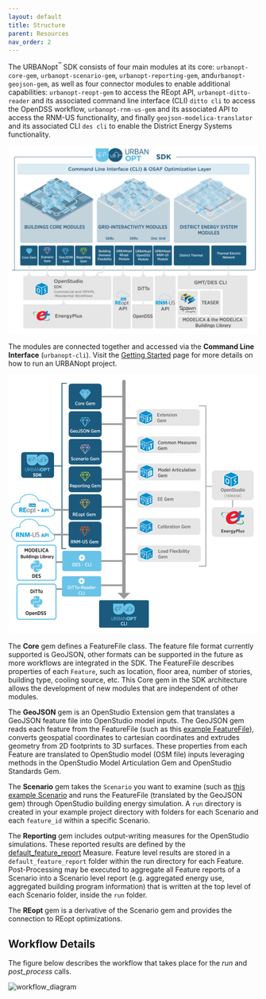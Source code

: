 ```yaml
---
layout: default
title: Structure
parent: Resources
nav_order: 2
---
```


The URBANopt<sup>&trade;</sup> SDK consists of four main modules at its core: `urbanopt-core-gem`, `urbanopt-scenario-gem`, `urbanopt-reporting-gem`, and`urbanopt-geojson-gem`, as well as four connector modules to enable additional capabilities: `urbanopt-reopt-gem` to access the REopt API, `urbanopt-ditto-reader` and its associated command line interface (CLI) `ditto cli` to access the OpenDSS workflow, `urbanopt-rnm-us-gem` and its associated API to access the RNM-US functionality, and finally `geojson-modelica-translator` and its associated CLI `des cli` to enable the District Energy Systems functionality.

![URBANopt EcoSystem](../doc_files/urbanopt-diagrams_structure-more-detail.png)

The modules are connected together and accessed via the **Command Line Interface** (`urbanopt-cli`). Visit the [Getting Started](../getting_started/getting_started) page for more details on how to run an URBANopt project.

![URBANopt Gems](../doc_files/urbanopt-diagrams_gems-to-cli.png)

The **Core** gem defines a FeatureFile class. The feature file format currently supported is GeoJSON, other formats can be supported in the future as more workflows are integrated in the SDK. The FeatureFile describes properties of each `Feature`, such as location, floor area, number of stories, building type, cooling source, etc. This Core gem in the SDK architecture allows the development of new modules that are independent of other modules.

The **GeoJSON** gem is an OpenStudio Extension gem that translates a GeoJSON feature file into OpenStudio model inputs. The GeoJSON gem reads each feature from the FeatureFile (such as this [example FeatureFile](https://github.com/urbanopt/urbanopt-example-geojson-project/blob/develop/example_project/example_project.json)), converts geospatial coordinates to cartesian coordinates and extrudes geometry from 2D footprints to 3D surfaces. These properties from each Feature are translated to OpenStudio model (OSM file) inputs leveraging methods in the OpenStudio Model Articulation Gem and OpenStudio Standards Gem.

The **Scenario** gem takes the `Scenario` you want to examine (such as [this example Scenario](https://github.com/urbanopt/urbanopt-example-geojson-project/blob/develop/example_project/baseline_scenario.csv) and runs the FeatureFile (translated by the GeoJSON gem) through OpenStudio building energy simulation. A `run` directory is created in your example project directory with folders for each Scenario and each `feature_id` within a specific Scenario.

The **Reporting** gem includes output-writing measures for the OpenStudio simulations. These reported results are defined by the [default_feature_report](customization/feature_reports.md) Measure. Feature level results are stored in a `default_feature_report` folder within the run directory for each Feature. Post-Processing may be executed to aggregate all Feature reports of a Scenario into a Scenario level report (e.g. aggregated energy use, aggregated building program information) that is written at the top level of each Scenario folder, inside the `run` folder.

The **REopt** gem is a derivative of the Scenario gem and provides the connection to REopt optimizations.

## Workflow Details

The figure below describes the workflow that takes place for the *run* and *post_process* calls.

![workflow_diagram](../doc_files/CLI_workflow_diagram.jpg)

